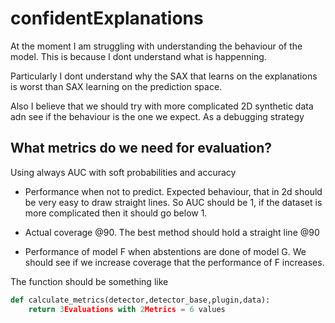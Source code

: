 # confidentExplanations

At the moment I am struggling with understanding the behaviour of the model. This is because I dont understand what is happenning.

Particularly I dont understand why the SAX that learns on the explanations is worst than SAX learning on the prediction space.

Also I believe that we should try with more complicated 2D synthetic data adn see if the behaviour is the one we expect. As a debugging strategy
## What metrics do we need for evaluation?

Using always AUC with soft probabilities and accuracy

- Performance when not to predict. Expected behaviour, that in 2d should be very easy to draw straight lines. So AUC should be 1, if the dataset is more complicated then it should go below 1.

- Actual coverage @90. The best method should hold a straight line @90
  
- Performance of model F when abstentions are done of model G. We should see if we increase coverage that the performance of F increases.

The function should be something like

```python
def calculate_metrics(detector,detector_base,plugin,data):
    return 3Evaluations with 2Metrics = 6 values
```